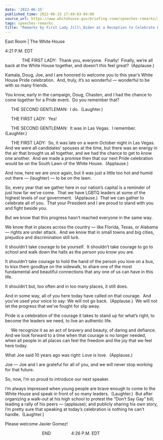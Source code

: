 ```yaml
---
date: '2022-06-15'
published_time: 2022-06-15 17:49:03-04:00
source_url: https://www.whitehouse.gov/briefing-room/speeches-remarks/2022/06/15/remarks-by-first-lady-jill-biden-at-a-reception-to-celebrate-pride-month/
tags: speeches-remarks
title: "Remarks by First Lady Jill\_Biden at a Reception to Celebrate Pride\_Month"
---
```

 
East Room | The White House 

4:21 P.M. EDT

              THE FIRST LADY:  Thank you, everyone.  Finally!  Finally,
we’re all back at the White House together, and doesn’t this feel
great?  (Applause.)  
  
Kamala, Doug, Joe, and I are honored to welcome you to this year’s White
House Pride celebration.  And, truly, it’s so wonderful — wonderful to
be with so many friends.  
  
You know, early in the campaign, Doug, Chasten, and I had the chance to
come together for a Pride event.  Do you remember that?

     THE SECOND GENTLEMAN:  I do.  (Laughter.)

     THE FIRST LADY:  Yes!

     THE SECOND GENTLEMAN:  It was in Las Vegas.  I remember. 
(Laughter.)  
  
     THE FIRST LADY:  So, it was late on a warm October night in Las
Vegas.  And we were all candidates’ spouses at the time, but there was
an energy in the air that brought us all together, and we had the chance
to get to know one another.  And we made a promise then that our next
Pride celebration would be on the South Lawn of the White House. 
(Applause.)  
  
And now, here we are once again, but it was just a little too hot and
humid out there — (laughter) — to be on the lawn.   
  
So, every year that we gather here in our nation’s capital is a reminder
of just how far we’ve come.  That we have LGBTQ leaders at some of the
highest levels of our government.  (Applause.)  That we can gather to
celebrate all of you.  That your President and I are proud to stand with
you and fight beside you.  
  
But we know that this progress hasn’t reached everyone in the same
way.  
  
We know that in places across the country — like Florida, Texas, or
Alabama — rights are under attack.  And we know that in small towns and
big cities, prejudice and discrimination still lurk.  
  
It shouldn’t take courage to be yourself.  It shouldn’t take courage to
go to school and walk down the halls as the person you know you are.  
  
It shouldn’t take courage to hold the hand of the person you love on a
bus, to kiss them goodbye on the sidewalk, to share one of the most
fundamental and beautiful connections that any one of us can have in
this life.  
  
It shouldn’t but, too often and in too many places, it still does.  
  
And in some way, all of you here today have called on that courage.  And
you’ve used your voice to say: We will not go back.  (Applause.)  We
will not let the progress that we’ve fought for slip away.  
  
Pride is a celebration of the courage it takes to stand up for what’s
right, to become the leaders we need, to live an authentic life.

     We recognize it as an act of bravery and beauty, of daring and
defiance.  And we look forward to a time when that courage is no longer
needed, when all people in all places can feel the freedom and the joy
that we feel here today.  
  
What Joe said 10 years ago was right: Love is love.  (Applause.)  
  
Joe — Joe and I are grateful for all of you, and we will never stop
working for that future.  
  
So, now, I’m so proud to introduce our next speaker.  
  
I’m always impressed when young people are brave enough to come to the
White House and speak in front of so many leaders.  (Laughter.)  But
after organizing a walk-out at his high school to protest the “Don’t Say
Gay” bill; leading a rally of his peers — (applause); and publicly
sharing his own story, I’m pretty sure that speaking at today’s
celebration is nothing he can’t handle.  (Laughter.)  
  
Please welcome Javier Gomez!

                               END                 4:26 P.M. EDT
